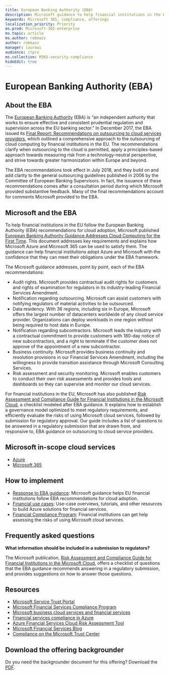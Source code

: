 ```yaml
---
title: European Banking Authority (EBA)
description: Microsoft guidance to help financial institutions in the EU follow EBA recommendations for cloud adoption.
keywords: Microsoft 365, compliance, offerings
localization_priority: Priority
ms.prod: Microsoft-365-enterprise
ms.topic: article
ms.author: robmazz
author: robmazz
manager: laurawi
audience: itpro
ms.collection: M365-security-compliance
hideEdit: true
---
```


# European Banking Authority (EBA)

## About the EBA

The [European Banking Authority](https://eba.europa.eu/) (EBA) is “an independent authority that works to ensure effective and consistent prudential regulation and supervision across the EU banking sector.” In December 2017, the EBA issued its [Final Report: Recommendations on outsourcing to cloud services providers](https://eba.europa.eu/documents/10180/2170121/Final+draft+Recommendations+on+Cloud+Outsourcing+%28EBA-Rec-2017-03%29.pdf/5fa5cdde-3219-4e95-946d-0c0d05494362), which outlined a comprehensive approach to the outsourcing of cloud computing by financial institutions in the EU. The recommendations clarify when outsourcing to the cloud is permitted, apply a principles-based approach towards measuring risk from a technology-neutral perspective, and strive towards greater harmonization within Europe and beyond.

The EBA recommendations took effect in July 2018, and they build on and add clarity to the general outsourcing guidelines published in 2006 by the Committee of European Banking Supervisors. In fact, the issuance of these recommendations comes after a consultation period during which Microsoft provided substantive feedback. Many of the final recommendations account for comments Microsoft provided to the EBA.

## Microsoft and the EBA

To help financial institutions in the EU follow the European Banking Authority (EBA) recommendations for cloud adoption, Microsoft published [European Banking Authority Guidance Addresses Cloud Computing for the First Time](https://aka.ms/FinServ-Guide-EuBankAuth). This document addresses key requirements and explains how Microsoft Azure and Microsoft 365 can be used to satisfy them. The guidance can help financial institutions adopt Azure and Microsoft with the confidence that they can meet their obligations under the EBA framework.

The Microsoft guidance addresses, point by point, each of the EBA recommendations:

- Audit rights. Microsoft provides contractual audit rights for customers and rights of examination for regulators in its industry-leading Financial Services Amendment.
- Notification regarding outsourcing. Microsoft can assist customers with notifying regulators of material activities to be outsourced.
- Data residency. With 36 regions, including six in Europe, Microsoft offers the largest number of datacenters worldwide of any cloud service provider. Organizations can deploy workloads in one region without being required to host data in Europe.
- Notification regarding subcontractors. Microsoft leads the industry with a contractual commitment to provide customers with 180-day notice of new subcontractors, and a right to terminate if the customer does not approve of the appointment of a new subcontractor.
- Business continuity. Microsoft provides business continuity and resolution provisions in our Financial Services Amendment, including the willingness to provide transition assistance through Microsoft Consulting Services.
- Risk assessment and security monitoring. Microsoft enables customers to conduct their own risk assessments and provides tools and dashboards so they can supervise and monitor our cloud services.

For financial institutions in the EU, Microsoft has also published [Risk Assessment and Compliance Guide for Financial Institutions in the Microsoft Cloud](https://aka.ms/RiskGovernanceGuide), a checklist modeled after EBA guidance. It explains how to establish a governance model optimized to meet regulatory requirements, and efficiently evaluate the risks of using Microsoft cloud services, followed by submission for regulatory approval. Our guide includes a list of questions to be answered in a regulatory submission that are drawn from, and responsive to, EBA guidance on outsourcing to cloud service providers.

## Microsoft in-scope cloud services

- [Azure](https://aka.ms/AzureCompliance)
- [Microsoft 365](https://aka.ms/o365-compliance-framework)

## How to implement

- [Response to EBA guidance](https://aka.ms/FinServ-Guide-EuBankAuth): Microsoft guidance helps EU financial institutions follow EBA recommendations for cloud adoption.
- [Financial use cases](https://docs.microsoft.com/azure/industry/financial/): Use-case overviews, tutorials, and other resources to build Azure solutions for financial services.
- [Financial Compliance Program](https://aka.ms/FSCP-Print): Financial institutions can get help assessing the risks of using Microsoft cloud services.

## Frequently asked questions

**What information should be included in a submission to regulators?**

The Microsoft publication, [Risk Assessment and Compliance Guide for Financial Institutions in the Microsoft Cloud](https://aka.ms/RiskGovernanceGuide), offers a checklist of questions that the EBA guidance recommends answering in a regulatory submission, and provides suggestions on how to answer those questions.

## Resources

- [Microsoft Service Trust Portal](https://aka.ms/STP)
- [Microsoft Financial Services Compliance Program](https://aka.ms/FSCP-Print)
- [Microsoft business cloud services and financial services](https://www.microsoft.com/trustcenter/cloudservices/financialservices)
- [Financial services compliance in Azure](https://azure.microsoft.com/resources/videos/azurecon-2015-financial-services-compliance-in-azure/)
- [Azure Financial Services Cloud Risk Assessment Tool](https://aka.ms/FFIEC-CSDT)
- [Microsoft Financial Services Blog](https://techcommunity.microsoft.com/t5/Financial-Services-Blog/bg-p/FinancialServicesBlog)
- [Compliance on the Microsoft Trust Center](https://www.microsoft.com/trust-center/compliance/compliance-overview)

## Download the offering backgrounder

Do you need the backgrounder document for this offering? Download the [PDF](https://download.microsoft.com/download/A/9/3/A93DEE11-4758-4E03-8035-D8C5843B70C2/EBA-Compliance.pdf).

